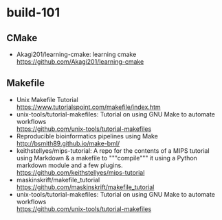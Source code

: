 # build-101

## CMake

- Akagi201/learning-cmake: learning cmake  
https://github.com/Akagi201/learning-cmake


## Makefile

- Unix Makefile Tutorial  
https://www.tutorialspoint.com/makefile/index.htm
- unix-tools/tutorial-makefiles: Tutorial on using GNU Make to automate workflows  
https://github.com/unix-tools/tutorial-makefiles  
- Reproducible bioinformatics pipelines using Make  
http://bsmith89.github.io/make-bml/  
- keithstellyes/mips-tutorial: A repo for the contents of a MIPS tutorial using Markdown & a makefile to """compile""" it using a Python markdown module and a few plugins.  
https://github.com/keithstellyes/mips-tutorial  
- maskinskrift/makefile_tutorial  
https://github.com/maskinskrift/makefile_tutorial  
- unix-tools/tutorial-makefiles: Tutorial on using GNU Make to automate workflows  
https://github.com/unix-tools/tutorial-makefiles  



